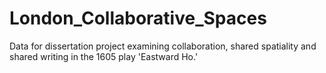 # London_Collaborative_Spaces
Data for dissertation project examining collaboration, shared spatiality and shared writing in the 1605 play 'Eastward Ho.'

